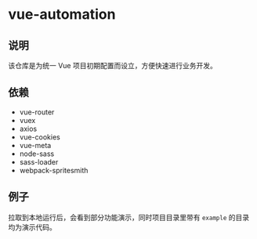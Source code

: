 # vue-automation

## 说明

该仓库是为统一 Vue 项目初期配置而设立，方便快速进行业务开发。

## 依赖

- vue-router
- vuex
- axios
- vue-cookies
- vue-meta
- node-sass
- sass-loader
- webpack-spritesmith

## 例子

拉取到本地运行后，会看到部分功能演示，同时项目目录里带有 `example` 的目录均为演示代码。